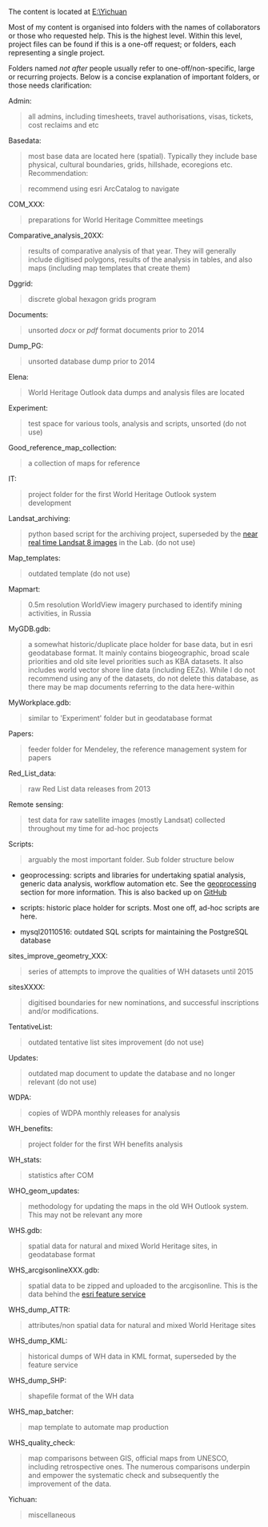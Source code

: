 The content is located at [E:\Yichuan](E:\Yichuan)

Most of my content is organised into folders with the names of collaborators or those who requested help. This is the highest level. Within this level, project files can be found if this is a one-off request; or folders, each representing a single project. 

Folders named *not after* people usually refer to one-off/non-specific, large or recurring projects. Below is a concise explanation of important folders, or those needs clarification:

Admin: 
> all admins, including timesheets, travel authorisations, visas, tickets, cost reclaims and etc

Basedata: 
> most base data are located here (spatial). Typically they include base physical, cultural boundaries, grids, hillshade, ecoregions etc. Recommendation: 

> recommend using esri ArcCatalog to navigate

COM_XXX: 
> preparations for World Heritage Committee meetings

Comparative_analysis_20XX: 
> results of comparative analysis of that year. They will generally include digitised polygons, results of the analysis in tables, and also maps (including map templates that create them)

Dggrid: 
> discrete global hexagon grids program

Documents: 
> unsorted *docx* or *pdf* format documents prior to 2014

Dump_PG: 
> unsorted database dump prior to 2014

Elena: 
> World Heritage Outlook data dumps and analysis files are located

Experiment: 
> test space for various tools, analysis and scripts, unsorted (do not use)

Good_reference_map_collection: 
> a collection of maps for reference

IT: 
> project folder for the first World Heritage Outlook system development 

Landsat_archiving: 
> python based script for the archiving project, superseded by the [near real time Landsat 8 images](http://wh-app.yichuans.me/landsat) in the Lab. (do not use)

Map_templates: 
> outdated template (do not use)

Mapmart: 
> 0.5m resolution WorldView imagery purchased to identify mining activities, in Russia

MyGDB.gdb: 
> a somewhat historic/duplicate place holder for base data, but in esri geodatabase format. It mainly contains biogeographic, broad scale priorities and old site level priorities such as KBA datasets. It also includes world vector shore line data (including EEZs). While I do not recommend using any of the datasets, do not delete this database, as there may be map documents referring to the data here-within 

MyWorkplace.gdb: 
> similar to 'Experiment' folder but in geodatabase format

Papers: 
> feeder folder for Mendeley, the reference management system for papers

Red_List_data: 
> raw Red List data releases from 2013

Remote sensing: 
> test data for raw satellite images (mostly Landsat) collected throughout my time for ad-hoc projects

Scripts: 
> arguably the most important folder. Sub folder structure below

- geoprocessing: 
scripts and libraries for undertaking spatial analysis, generic data analysis, workflow automation etc. See the [geoprocessing](geoprocessing.md) section for more information. This is also backed up on [GitHub](https://github.com/Yichuans/geoprocessing)

- scripts: 
historic place holder for scripts. Most one off, ad-hoc scripts are here.

- mysql20110516: 
outdated SQL scripts for maintaining the PostgreSQL database

sites_improve_geometry_XXX: 
> series of attempts to improve the qualities of WH datasets until 2015

sitesXXXX: 
> digitised boundaries for new nominations, and successful inscriptions and/or modifications. 

TentativeList: 
> outdated tentative list sites improvement (do not use)

Updates: 
> outdated map document to update the database and no longer relevant (do not use)

WDPA: 
> copies of WDPA monthly releases for analysis

WH_benefits: 
> project folder for the first WH benefits analysis

WH_stats: 
> statistics after COM

WHO_geom_updates: 
> methodology for updating the maps in the old WH Outlook system. This may not be relevant any more

WHS.gdb: 
> spatial data for natural and mixed World Heritage sites, in geodatabase format

WHS_arcgisonlineXXX.gdb: 
> spatial data to be zipped and uploaded to the arcgisonline. This is the data behind the [esri feature service](https://wcmc.io/world-heritage-data)

WHS_dump_ATTR: 
> attributes/non spatial data for natural and mixed World Heritage sites

WHS_dump_KML: 
> historical dumps of WH data in KML format, superseded by the feature service

WHS_dump_SHP: 
> shapefile format of the WH data

WHS_map_batcher: 
> map template to automate map production

WHS_quality_check: 
> map comparisons between GIS, official maps from UNESCO, including retrospective ones. The numerous comparisons underpin and empower the systematic check and subsequently the improvement of the data.

Yichuan: 
> miscellaneous

